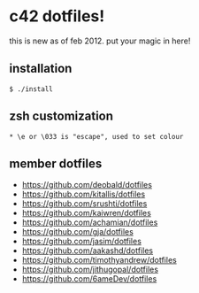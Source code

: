 # c42 dotfiles!

this is new as of feb 2012. put your magic in here!

## installation

```
$ ./install
```

## zsh customization

```
* \e or \033 is "escape", used to set colour
```

## member dotfiles

* https://github.com/deobald/dotfiles
* https://github.com/kitallis/dotfiles
* https://github.com/srushti/dotfiles
* https://github.com/kaiwren/dotfiles
* https://github.com/achamian/dotfiles
* https://github.com/gja/dotfiles
* https://github.com/jasim/dotfiles
* https://github.com/aakashd/dotfiles
* https://github.com/timothyandrew/dotfiles
* https://github.com/jithugopal/dotfiles
* https://github.com/6ameDev/dotfiles
